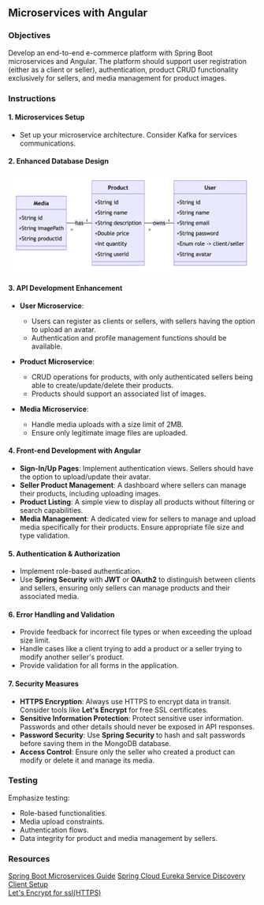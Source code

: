 ## Microservices with Angular

### Objectives

Develop an end-to-end e-commerce platform with Spring Boot microservices and Angular. The platform should support user registration (either as a client or seller), authentication, product CRUD functionality exclusively for sellers, and media management for product images.

### Instructions

#### 1. Microservices Setup

- Set up your microservice architecture. Consider Kafka for services communications.

#### 2. Enhanced Database Design

![DataBase Design](./Database-Design.png)

#### 3. API Development Enhancement

- **User Microservice**:
    - Users can register as clients or sellers, with sellers having the option to upload an avatar.
    - Authentication and profile management functions should be available.

- **Product Microservice**:
    - CRUD operations for products, with only authenticated sellers being able to create/update/delete their products.
    - Products should support an associated list of images.

- **Media Microservice**:
    - Handle media uploads with a size limit of 2MB.
    - Ensure only legitimate image files are uploaded.

#### 4. Front-end Development with Angular

- **Sign-In/Up Pages**: Implement authentication views. Sellers should have the option to upload/update their avatar.
- **Seller Product Management**: A dashboard where sellers can manage their products, including uploading images.
- **Product Listing**: A simple view to display all products without filtering or search capabilities.
- **Media Management**: A dedicated view for sellers to manage and upload media specifically for their products. Ensure appropriate file size and type validation.

#### 5. Authentication & Authorization

- Implement role-based authentication.
- Use **Spring Security** with **JWT** or **OAuth2** to distinguish between clients and sellers, ensuring only sellers can manage products and their associated media.

#### 6. Error Handling and Validation

- Provide feedback for incorrect file types or when exceeding the upload size limit.
- Handle cases like a client trying to add a product or a seller trying to modify another seller's product.
- Provide validation for all forms in the application.

#### 7. Security Measures

- **HTTPS Encryption**: Always use HTTPS to encrypt data in transit. Consider tools like **Let's Encrypt** for free SSL certificates.
- **Sensitive Information Protection**: Protect sensitive user information. Passwords and other details should never be exposed in API responses.
- **Password Security**: Use **Spring Security** to hash and salt passwords before saving them in the MongoDB database.
- **Access Control**: Ensure only the seller who created a product can modify or delete it and manage its media.

### Testing

Emphasize testing:
- Role-based functionalities.
- Media upload constraints.
- Authentication flows.
- Data integrity for product and media management by sellers.

### Resources
[Spring Boot Microservices Guide](https://spring.io/guides/tutorials/rest/)
[Spring Cloud Eureka Service Discovery Client Setup](https://www.baeldung.com/spring-cloud-netflix-eureka)  
[Let's Encrypt for ssl(HTTPS)](https://letsencrypt.org/getting-started/)